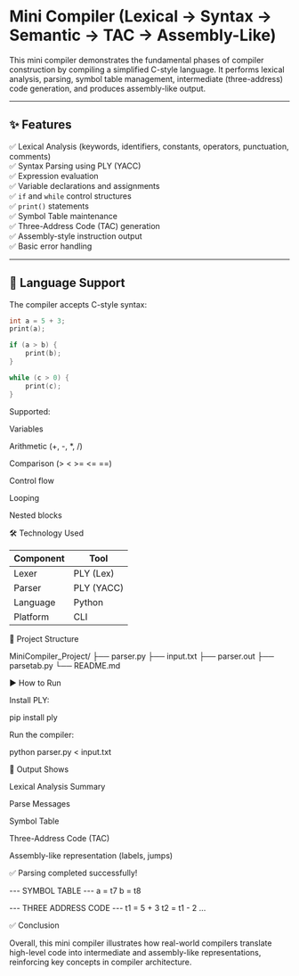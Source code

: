 # Mini Compiler (Lexical → Syntax → Semantic → TAC → Assembly-Like)

This mini compiler demonstrates the fundamental phases of compiler construction by compiling a simplified C-style language. It performs lexical analysis, parsing, symbol table management, intermediate (three-address) code generation, and produces assembly-like output.

---

## ✨ Features

✅ Lexical Analysis (keywords, identifiers, constants, operators, punctuation, comments)\
✅ Syntax Parsing using PLY (YACC)\
✅ Expression evaluation\
✅ Variable declarations and assignments\
✅ `if` and `while` control structures\
✅ `print()` statements\
✅ Symbol Table maintenance\
✅ Three-Address Code (TAC) generation\
✅ Assembly-style instruction output\
✅ Basic error handling

---

## 🧠 Language Support

The compiler accepts C-style syntax:

```c
int a = 5 + 3;
print(a);

if (a > b) {
    print(b);
}

while (c > 0) {
    print(c);
}
```

Supported:

Variables

Arithmetic (+, -, \*, /)

Comparison (> < >= <= ==)

Control flow

Looping

Nested blocks

🛠️ Technology Used

| Component | Tool       |
| --------- | ---------- |
| Lexer     | PLY (Lex)  |
| Parser    | PLY (YACC) |
| Language  | Python     |
| Platform  | CLI        |

📁 Project Structure

MiniCompiler_Project/
├── parser.py
├── input.txt
├── parser.out
├── parsetab.py
└── README.md

▶️ How to Run

Install PLY:

pip install ply

Run the compiler:

python parser.py < input.txt

📌 Output Shows

Lexical Analysis Summary

Parse Messages

Symbol Table

Three-Address Code (TAC)

Assembly-like representation (labels, jumps)

✅ Parsing completed successfully!

--- SYMBOL TABLE ---
a = t7
b = t8

--- THREE ADDRESS CODE ---
t1 = 5 + 3
t2 = t1 - 2
...

✅ Conclusion

Overall, this mini compiler illustrates how real-world compilers translate high-level code into intermediate and assembly-like representations, reinforcing key concepts in compiler architecture.
